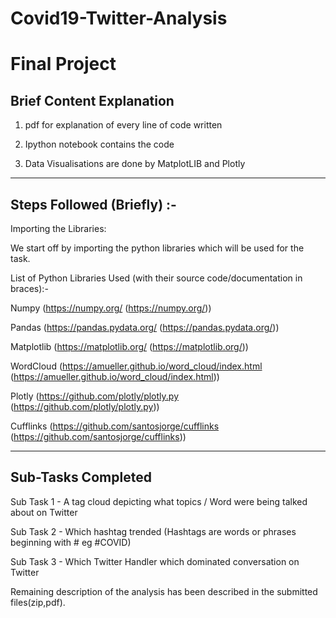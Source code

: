 # Covid19-Twitter-Analysis

# Final Project 

## Brief Content Explanation  


1. pdf for explanation of every line of code written


2. Ipython notebook contains the code


3. Data Visualisations are done by MatplotLIB and Plotly

-----------------------------


## Steps Followed (Briefly) :-


Importing the Libraries:


We start off by importing the python libraries which will be used for the task.


List of Python Libraries Used (with their source code/documentation in braces):-


Numpy (https://numpy.org/ (https://numpy.org/))


Pandas (https://pandas.pydata.org/ (https://pandas.pydata.org/))


Matplotlib (https://matplotlib.org/ (https://matplotlib.org/))


WordCloud (https://amueller.github.io/word_cloud/index.html (https://amueller.github.io/word_cloud/index.html))


Plotly (https://github.com/plotly/plotly.py (https://github.com/plotly/plotly.py))


Cufflinks (https://github.com/santosjorge/cufflinks (https://github.com/santosjorge/cufflinks))

----------------------------


## Sub-Tasks Completed


Sub Task 1 - A tag cloud depicting what topics / Word were being talked about on Twitter


Sub Task 2 - Which hashtag trended (Hashtags are words or phrases beginning with # eg #COVID)


Sub Task 3 - Which Twitter Handler which dominated conversation on Twitter



Remaining description of the analysis has been described in the submitted files(zip,pdf).

